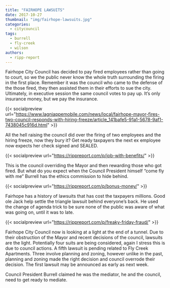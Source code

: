 ```yaml
---
title: "FAIRHOPE LAWSUITS"
date: 2017-10-27
thumbnail: "img/fairhope-lawsuits.jpg"
categories: 
  - citycouncil
tags: 
  - burrell
  - fly-creek
  - wilson
authors: 
  - ripp-report
---
```


Fairhope City Council has decided to pay fired employees rather than going to court, so we the public never know the whole truth surrounding the firing in the first place. Remember it was the council who came to the defense of the those fired, they then assisted them in their efforts to sue the city. Ultimately, in executive session the same council votes to pay up. It’s only insurance money, but we pay the insurance.

{{< socialpreview url="https://www.lagniappemobile.com/news/local/fairhope-mayor-fires-two-council-responds-with-hiring-freeze/article_141bafe5-91a1-5678-9af1-7438045c916d.html" >}}

All the hell raising the council did over the firing of two employees and the hiring freeze, now they bury it? Get ready taxpayers the next ex employee now expects her check signed and SEALED.

{{< socialpreview url="https://rippreport.com/p/job-with-benefits/" >}}

This is the council overriding the Mayor and then rewarding those who got fired. But what do you expect when the Council President himself “come fly with me” Burrell has the ethics commission to hide behind.

{{< socialpreview url="https://rippreport.com/p/bonus-money/" >}}

Fairhope has a history of lawsuits that has cost the taxpayers millions. Good ole Jack help settle the triangle lawsuit behind everyone’s back. He used the change of agenda trick to be sure none of the public was aware of what was going on, until it was to late.

{{< socialpreview url="https://rippreport.com/p/freaky-friday-fraud/" >}}

Fairhope City Council now is looking at a light at the end of a tunnel. Due to their obstruction of the Mayor and recent decisions of the council, lawsuits are the light. Potentially four suits are being considered, again I stress this is due to council actions. A fifth lawsuit is pending related to Fly Creek Apartments. Three involve planning and zoning, however unlike in the past, planning and zoning made the right decision and council overrode their decision. The first lawsuit may be announced as early as next week.

Council President Burrell claimed he was the mediator, he and the council, need to get ready to mediate.
